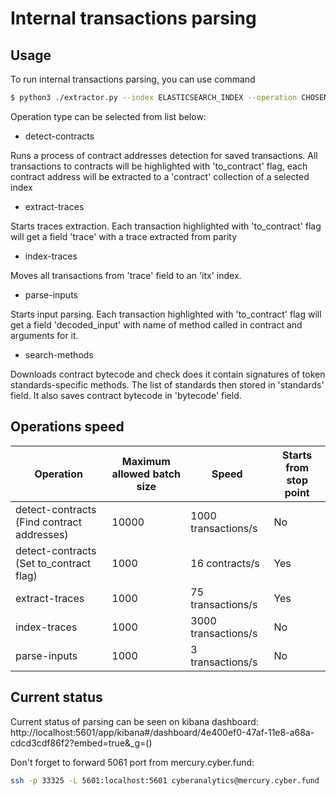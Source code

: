 # Internal transactions parsing
## Usage
To run internal transactions parsing, you can use command 
```bash
$ python3 ./extractor.py --index ELASTICSEARCH_INDEX --operation CHOSEN_OPERATION
```
Operation type can be selected from list below:
- detect-contracts

Runs a process of contract addresses detection for saved transactions. All transactions to contracts will be highlighted with 'to_contract' flag, each contract address will be extracted to a 'contract' collection of a selected index
- extract-traces

Starts traces extraction. Each transaction highlighted with 'to_contract' flag will get a field 'trace' with a trace extracted from parity
- index-traces

Moves all transactions from 'trace' field to an 'itx' index.
- parse-inputs

Starts input parsing. Each transaction highlighted with 'to_contract' flag will get a field 'decoded_input' with name of method called in contract and arguments for it.

- search-methods

Downloads contract bytecode and check does it contain signatures of token standards-specific methods. The list of standards then stored in 'standards' field. It also saves contract bytecode in 'bytecode' field.  

## Operations speed

| Operation                                  | Maximum allowed batch size | Speed               | Starts from stop point |
|--------------------------------------------|----------------------------|---------------------|------------------------|
| detect-contracts (Find contract addresses) | 10000                      | 1000 transactions/s | No                     |
| detect-contracts (Set to_contract flag)    | 1000                       | 16 contracts/s      | Yes                    |
| extract-traces                             | 1000                       | 75 transactions/s   | Yes                    |
| index-traces                               | 1000                       | 3000 transactions/s | No                     |
| parse-inputs                               | 1000                       | 3 transactions/s    | No                     |

## Current status
Current status of parsing can be seen on kibana dashboard:
http://localhost:5601/app/kibana#/dashboard/4e400ef0-47af-11e8-a68a-cdcd3cdf86f2?embed=true&_g=()

Don't forget to forward 5061 port from mercury.cyber.fund:
```bash
ssh -p 33325 -L 5601:localhost:5601 cyberanalytics@mercury.cyber.fund
```